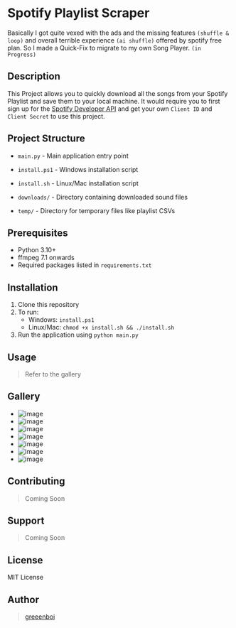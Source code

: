 # Spotify Playlist Scraper

Basically I got quite vexed with the ads and the missing features `(shuffle & loop)` and overall terrible experience `(ai shuffle)` offered by spotify free plan.
So I made a Quick-Fix to migrate to my own Song Player. `(in Progress)`

## Description

This Project allows you to quickly download all the songs from your Spotify Playlist and save them to your local machine.
It would require you to first sign up for the [Spotify Developer API]('https://developer.spotify.com') and get your own `Client ID` and `Client Secret` to use this project.

## Project Structure

- `main.py` - Main application entry point
- `install.ps1` - Windows installation script
- `install.sh` - Linux/Mac installation script

- `downloads/` - Directory containing downloaded sound files
- `temp/` - Directory for temporary files like playlist CSVs

## Prerequisites

- Python 3.10+
- ffmpeg 7.1 onwards
- Required packages listed in `requirements.txt`

## Installation

1. Clone this repository
2. To run:
    - Windows: `install.ps1`
    - Linux/Mac: `chmod +x install.sh && ./install.sh`
3. Run the application using `python main.py`


## Usage

> Refer to the gallery


## Gallery
- ![image](https://github.com/user-attachments/assets/7efc7c4c-3534-4a7e-a589-f65ec84e21c8)
- ![image](https://github.com/user-attachments/assets/587ad08e-f78c-4cd9-bb2e-26164024fbcd)
- ![image](https://github.com/user-attachments/assets/71d9dc73-b67a-4191-aa0e-160d41aedfad)
- ![image](https://github.com/user-attachments/assets/51607ff6-f70e-418b-bd28-aa0467f3ffcc)
- ![image](https://github.com/user-attachments/assets/b3ea2afa-9047-4d03-92e1-b411a823d3ae)
- ![image](https://github.com/user-attachments/assets/0ffd19df-4be6-4027-bd57-faf9a80dbead)
- ![image](https://github.com/user-attachments/assets/4f58376a-d206-4e77-a177-592ef90acc7a)


## Contributing
> Coming Soon

## Support
> Coming Soon

## License

MIT License

## Author

> [greeenboi](https://github.com/greeenboi)
